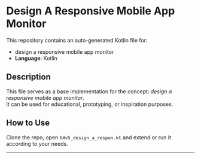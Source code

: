 # Design A Responsive Mobile App Monitor

This repository contains an auto-generated Kotlin file for:

- design a responsive mobile app monitor
- **Language**: Kotlin

## Description

This file serves as a base implementation for the concept: *design a responsive mobile app monitor*.  
It can be used for educational, prototyping, or inspiration purposes.

## How to Use

Clone the repo, open `64v5_design_a_respon.kt` and extend or run it according to your needs.

---


